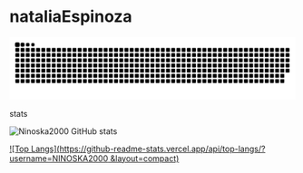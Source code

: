 # nataliaEspinoza

![github contribution grid snake animation](https://raw.githubusercontent.com/platane/platane/output/github-contribution-grid-snake.svg)




stats 



![Ninoska2000 GitHub stats](https://github-readme-stats.vercel.app/api?username=NINOSKA2000&theme=synthwave&show_icons=true)





[![Top Langs](https://github-readme-stats.vercel.app/api/top-langs/?username=NINOSKA2000 &layout=compact)](https://https://github.com/NINOSKA2000/nataliaEspinoza/edit/main/README.md)
